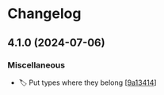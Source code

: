 # Changelog

<a name="4.1.0"></a>
## 4.1.0 (2024-07-06)

### Miscellaneous

- 🏷️ Put types where they belong [[9a13414](https://github.com/romainPrignon/std/commit/9a13414c599e47ba40ffe8434fb4f178ea2d4ef1)]


